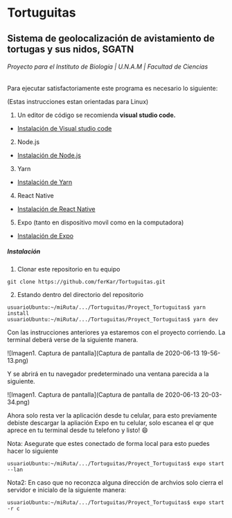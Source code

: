 # Tortuguitas
## Sistema de geolocalización de avistamiento de tortugas y sus nidos, **SGATN**
###### Proyecto para el Instituto de Biología | U.N.A.M | Facultad de Ciencias

Para ejecutar satisfactoriamente este programa es necesario lo siguiente:

(Estas instrucciones estan orientadas para Linux)

1. Un editor de código se recomienda **visual studio code.**
  - [Instalación de Visual studio code](https://code.visualstudio.com/docs/setup/linux)
2. Node.js
  - [Instalación de Node.js](https://nodejs.org/es/download/package-manager/)
3. Yarn 
  - [Instalación de Yarn](https://yarnpkg.com/getting-started/install)
4. React Native
  - [Instalación de React Native](https://reactnative.dev/docs/environment-setup)
5. Expo (tanto en dispositivo movil como en la computadora)
  - [Instalación de Expo](https://docs.expo.io/get-started/installation/)

##### Instalación

1. Clonar este repositorio en tu equipo
```
git clone https://github.com/ferKar/Tortuguitas.git
```
2. Estando dentro del directorio del repositorio
```
usuarioUbuntu:~/miRuta/.../Tortuguitas/Proyect_Tortuguitas$ yarn install
usuarioUbuntu:~/miRuta/.../Tortuguitas/Proyect_Tortuguitas$ yarn dev
```
Con las instrucciones anteriores ya estaremos con el proyecto corriendo.
La terminal deberá verse de la siguiente manera.

![Imagen1. Captura de pantalla](Captura de pantalla de 2020-06-13 19-56-13.png)

Y se abrirá en tu navegador predeterminado una ventana parecida a la siguiente.

![Imagen1. Captura de pantalla](Captura de pantalla de 2020-06-13 20-03-34.png)


Ahora solo resta ver la aplicación desde tu celular, para esto previamente debiste descargar la apliación Expo en tu celular, solo escanea el qr que aprece en tu terminal desde tu telefono y listo! :smile:

Nota: Asegurate que estes conectado de forma local para esto puedes hacer lo siguiente
```
usuarioUbuntu:~/miRuta/.../Tortuguitas/Proyect_Tortuguitas$ expo start --lan
```
Nota2: En caso que no reconzca alguna dirección de archvios solo cierra el servidor e inicialo de la siguiente manera:
```
usuarioUbuntu:~/miRuta/.../Tortuguitas/Proyect_Tortuguitas$ expo start -r c
```

